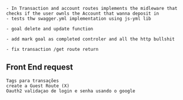 
    - In Transaction and account routes implements the midleware that checks if the user ownls the Account that wanna deposit in 
    - tests thw swagger.yml implementation using js-yml lib

    - goal delete and update function

    - add mark goal as completed controler and all the http bullshit 

    - fix transaction /get route return

## Front End request

    Tags para transações 
    create a Guest Route (X)
    Oauth2 validaçao de login e senha usando o google 